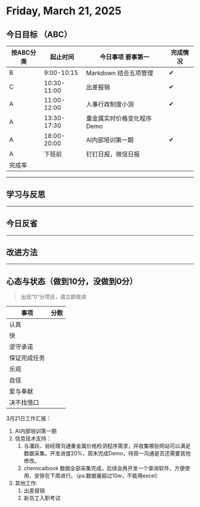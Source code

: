 # Friday, March 21, 2025

## 今日目标 （ABC）

| 按ABC分类 | 起止时间    | 今日事项 要事第一          | 完成情况 |
| --------- | ----------- | -------------------------- | -------- |
| B         | 9:00-10:15  | Markdown 结合五项管理      | ✔       |
| C         | 10:30-11:00 | 出差报销                   | ✔       |
| A         | 11:00-12:00 | 人事行政制度小测           | ✔       |
| A         | 13:30-17:30 | 重金属实时价格变化程序Demo |          |
| A         | 18:00-20:00 | AI内部培训第一期           | ✔       |
| A         | 下班前      | 钉钉日报，微信日报         |          |
| 完成率    |             |                            |          |

---

## 学习与反思

---

## 今日反省

---

## 改进方法

---

## 心态与状态（做到10分，没做到0分）

> 出现“0”分项目，请立即改进

| 事项         | 分数 |
| ------------ | ---- |
| 认真         |      |
| 快           |      |
| 坚守承诺     |      |
| 保证完成任务 |      |
| 乐观         |      |
| 自信         |      |
| 爱与奉献     |      |
| 决不找借口   |      |

3月21日工作汇报：

1. AI内部培训第一期
2. 信息技术支持：
   1. 与潘跃、翁经理沟通重金属价格检测程序需求，并收集哪些网站可以满足数据采集。开发进度20%，周末完成Demo，待周一沟通是否还需要其他修改。
   2. chemicalbook 数据全部采集完成，后续会再开发一个查询软件，方便使用，安排在下周进行。（ps:数据量超过10w，不能用excel）
3. 其他工作:
   1. 出差报销
   2. 新员工入职考试
